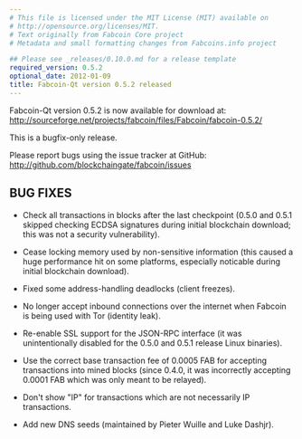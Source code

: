 ```yaml
---
# This file is licensed under the MIT License (MIT) available on
# http://opensource.org/licenses/MIT.
# Text originally from Fabcoin Core project
# Metadata and small formatting changes from Fabcoins.info project

## Please see _releases/0.10.0.md for a release template
required_version: 0.5.2
optional_date: 2012-01-09
title: Fabcoin-Qt version 0.5.2 released
---
```

Fabcoin-Qt version 0.5.2 is now available for download at:
<http://sourceforge.net/projects/fabcoin/files/Fabcoin/fabcoin-0.5.2/>

This is a bugfix-only release.

Please report bugs using the issue tracker at GitHub:
<http://github.com/blockchaingate/fabcoin/issues>

BUG FIXES
---------

* Check all transactions in blocks after the last checkpoint (0.5.0 and 0.5.1
skipped checking ECDSA signatures during initial blockchain download; this was
not a security vulnerability).

* Cease locking memory used by non-sensitive information (this caused a huge
performance hit on some platforms, especially noticable during initial blockchain
download).

* Fixed some address-handling deadlocks (client freezes).

* No longer accept inbound connections over the internet when Fabcoin is being
used with Tor (identity leak).

* Re-enable SSL support for the JSON-RPC interface (it was unintentionally
disabled for the 0.5.0 and 0.5.1 release Linux binaries).

* Use the correct base transaction fee of 0.0005 FAB for accepting transactions
into mined blocks (since 0.4.0, it was incorrectly accepting 0.0001 FAB which was
only meant to be relayed).

* Don't show "IP" for transactions which are not necessarily IP transactions.

* Add new DNS seeds (maintained by Pieter Wuille and Luke Dashjr).
